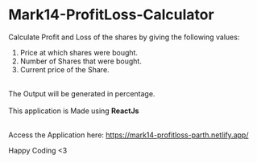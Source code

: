 # Mark14-ProfitLoss-Calculator

Calculate Profit and Loss of the shares by giving the following values:

<ol>
<li>Price at which shares were bought.</li>
<li>Number of Shares that were bought.</li>
<li>Current price of the Share.</li>
</ol>
  
<br>
  The Output will be generated in percentage.
  
<br>
<br>
This application is Made using <b>ReactJs</b>
<br>
<br>

Access the Application here: https://mark14-profitloss-parth.netlify.app/

Happy Coding <3

